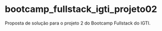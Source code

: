 # bootcamp_fullstack_igti_projeto02
Proposta de solução para o projeto 2 do Bootcamp Fullstack do IGTI.
